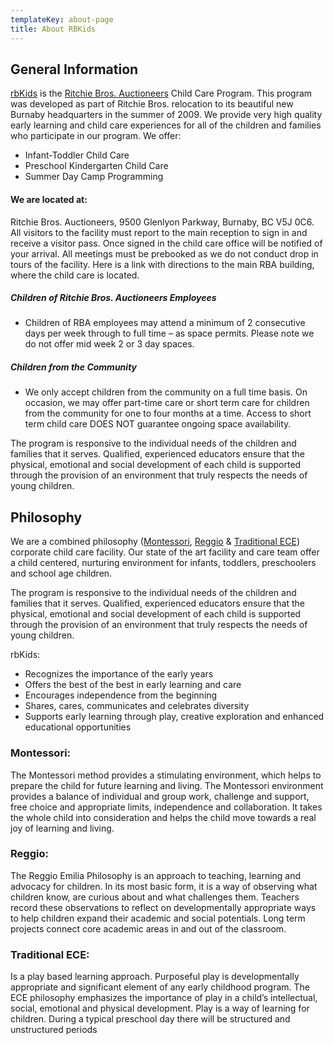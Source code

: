 ```yaml
---
templateKey: about-page
title: About RBKids
---
```

## General Information

[rbKids](/) is the [Ritchie Bros. Auctioneers](//rbauction.com) Child Care Program. This program was developed as part of Ritchie Bros. relocation to its beautiful new Burnaby headquarters in the summer of 2009. We provide very high quality early learning and child care experiences for all of the children and families who participate in our program.
We offer:

* Infant-Toddler Child Care
* Preschool Kindergarten Child Care
* Summer Day Camp Programming

#### We are located at:

Ritchie Bros. Auctioneers, 9500 Glenlyon Parkway, Burnaby, BC V5J 0C6.  All visitors to the facility must report to the main reception to sign in and receive a visitor pass.  Once signed in the child care office will be notified of your arrival.  All meetings must be prebooked as we do not conduct drop in tours of the facility. Here is a link with directions to the main RBA building, where the child care is located.

##### Children of Ritchie Bros. Auctioneers Employees

* Children of RBA employees may attend a minimum of 2 consecutive days per week through to full time – as space permits. Please note we do not offer mid week 2 or 3 day spaces.

##### Children from the Community

* We only accept children from the community on a full time basis. On occasion, we may offer part-time care or short term care for children from the community for one to four months at a time.  Access to short term child care DOES NOT guarantee ongoing space availability.

The program is responsive to the individual needs of the children and families that it serves. Qualified, experienced educators ensure that the physical, emotional and social development of each child is supported through the provision of an environment that truly respects the needs of young children.

## Philosophy

We are a combined philosophy ([Montessori](https://en.wikipedia.org/wiki/Montessori_education), [Reggio](https://en.wikipedia.org/wiki/Reggio_Emilia_approach) & [Traditional ECE](https://en.wikipedia.org/wiki/Early_childhood_education)) corporate child care facility. Our state of the art facility and care team offer a child centered, nurturing environment for infants, toddlers, preschoolers and school age children.

The program is responsive to the individual needs of the children and families that it serves. Qualified, experienced educators ensure that the physical, emotional and social development of each child is supported through the provision of an environment that truly respects the needs of young children.

rbKids:

* Recognizes the importance of the early years
* Offers the best of the best in early learning and care
* Encourages independence from the beginning
* Shares, cares, communicates and celebrates diversity
* Supports early learning through play, creative exploration and enhanced educational opportunities

### Montessori:

The Montessori method provides a stimulating environment, which helps to prepare the child for future learning and living. The Montessori environment provides a balance of individual and group work, challenge and support, free choice and appropriate limits, independence and collaboration. It takes the whole child into consideration and helps the child move towards a real joy of learning and living.

### Reggio:

The Reggio Emilia Philosophy is an approach to teaching, learning and advocacy for children. In its most basic form, it is a way of observing what children know, are curious about and what challenges them. Teachers record these observations to reflect on developmentally appropriate ways to help children expand their academic and social potentials. Long term projects connect core academic areas in and out of the classroom.

### Traditional ECE:

Is a play based learning approach. Purposeful play is developmentally appropriate and significant element of any early childhood program.  The ECE philosophy emphasizes the importance of play in a child’s intellectual, social, emotional and physical development. Play is a way of learning for children. During a typical preschool day there will be structured and unstructured periods
